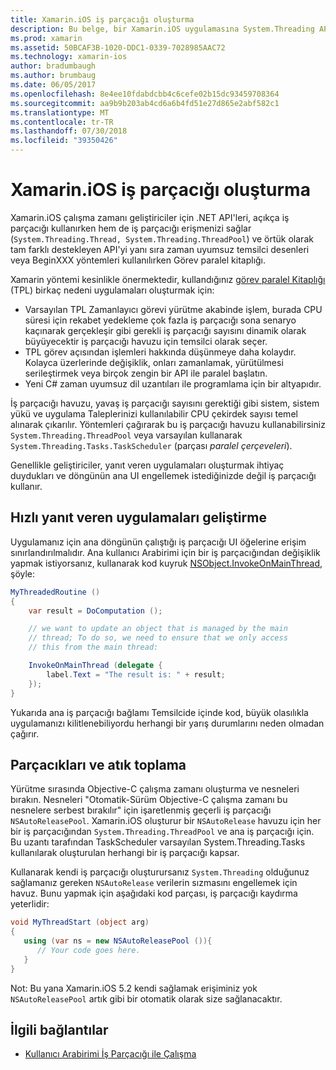 ```yaml
---
title: Xamarin.iOS iş parçacığı oluşturma
description: Bu belge, bir Xamarin.iOS uygulamasına System.Threading API'leri kullanmayı açıklar. Bu, görev paralel yanıt veren uygulamaları ve çöp toplama kitaplığı, ele alınmaktadır.
ms.prod: xamarin
ms.assetid: 50BCAF3B-1020-DDC1-0339-7028985AAC72
ms.technology: xamarin-ios
author: bradumbaugh
ms.author: brumbaug
ms.date: 06/05/2017
ms.openlocfilehash: 8e4ee10fdabdcbb4c6cefe02b15dc93459708364
ms.sourcegitcommit: aa9b9b203ab4cd6a6b4fd51e27d865e2abf582c1
ms.translationtype: MT
ms.contentlocale: tr-TR
ms.lasthandoff: 07/30/2018
ms.locfileid: "39350426"
---
```

# <a name="threading-in-xamarinios"></a>Xamarin.iOS iş parçacığı oluşturma

Xamarin.iOS çalışma zamanı geliştiriciler için .NET API'leri, açıkça iş parçacığı kullanırken hem de iş parçacığı erişmenizi sağlar (`System.Threading.Thread, System.Threading.ThreadPool`) ve örtük olarak tam farklı destekleyen API'yi yanı sıra zaman uyumsuz temsilci desenleri veya BeginXXX yöntemleri kullanılırken Görev paralel kitaplığı.



Xamarin yöntemi kesinlikle önermektedir, kullandığınız [görev paralel Kitaplığı](http://msdn.microsoft.com/library/dd460717.aspx) (TPL) birkaç nedeni uygulamaları oluşturmak için:
-  Varsayılan TPL Zamanlayıcı görevi yürütme akabinde işlem, burada CPU süresi için rekabet yedekleme çok fazla iş parçacığı sona senaryo kaçınarak gerçekleşir gibi gerekli iş parçacığı sayısını dinamik olarak büyüyecektir iş parçacığı havuzu için temsilci olarak seçer. 
-  TPL görev açısından işlemleri hakkında düşünmeye daha kolaydır. Kolayca üzerlerinde değişiklik, onları zamanlamak, yürütülmesi serileştirmek veya birçok zengin bir API ile paralel başlatın. 
-  Yeni C# zaman uyumsuz dil uzantıları ile programlama için bir altyapıdır. 


İş parçacığı havuzu, yavaş iş parçacığı sayısını gerektiği gibi sistem, sistem yükü ve uygulama Taleplerinizi kullanılabilir CPU çekirdek sayısı temel alınarak çıkarılır. Yöntemleri çağırarak bu iş parçacığı havuzu kullanabilirsiniz `System.Threading.ThreadPool` veya varsayılan kullanarak `System.Threading.Tasks.TaskScheduler` (parçası *paralel çerçeveleri*).

Genellikle geliştiriciler, yanıt veren uygulamaları oluşturmak ihtiyaç duydukları ve döngünün ana UI engellemek istediğinizde değil iş parçacığı kullanır.

 <a name="Developing_Responsive_Applications" />


## <a name="developing-responsive-applications"></a>Hızlı yanıt veren uygulamaları geliştirme

Uygulamanız için ana döngünün çalıştığı iş parçacığı UI öğelerine erişim sınırlandırılmalıdır. Ana kullanıcı Arabirimi için bir iş parçacığından değişiklik yapmak istiyorsanız, kullanarak kod kuyruk [NSObject.InvokeOnMainThread](https://developer.xamarin.com/api/type/Foundation.NSObject/), şöyle:

```csharp
MyThreadedRoutine ()  
{  
    var result = DoComputation ();  

    // we want to update an object that is managed by the main
    // thread; To do so, we need to ensure that we only access
    // this from the main thread:

    InvokeOnMainThread (delegate {  
        label.Text = "The result is: " + result;  
    });
}
```

Yukarıda ana iş parçacığı bağlamı Temsilcide içinde kod, büyük olasılıkla uygulamanızı kilitlenebiliyordu herhangi bir yarış durumlarını neden olmadan çağırır.

 <a name="Threading_and_Garbage_Collection" />


## <a name="threading-and-garbage-collection"></a>Parçacıkları ve atık toplama

Yürütme sırasında Objective-C çalışma zamanı oluşturma ve nesneleri bırakın. Nesneleri "Otomatik-Sürüm Objective-C çalışma zamanı bu nesnelere serbest bırakılır" için işaretlenmiş geçerli iş parçacığı `NSAutoReleasePool`. Xamarin.iOS oluşturur bir `NSAutoRelease` havuzu için her bir iş parçacığından `System.Threading.ThreadPool` ve ana iş parçacığı için. Bu uzantı tarafından TaskScheduler varsayılan System.Threading.Tasks kullanılarak oluşturulan herhangi bir iş parçacığı kapsar.

Kullanarak kendi iş parçacığı oluşturursanız `System.Threading` olduğunuz sağlamanız gereken `NSAutoRelease` verilerin sızmasını engellemek için havuz. Bunu yapmak için aşağıdaki kod parçası, iş parçacığı kaydırma yeterlidir:

```csharp
void MyThreadStart (object arg)
{
   using (var ns = new NSAutoReleasePool ()){
      // Your code goes here.
   }
}
```

Not: Bu yana Xamarin.iOS 5.2 kendi sağlamak erişiminiz yok `NSAutoReleasePool` artık gibi bir otomatik olarak size sağlanacaktır.


## <a name="related-links"></a>İlgili bağlantılar

- [Kullanıcı Arabirimi İş Parçacığı ile Çalışma](~/ios/user-interface/ios-ui/ui-thread.md)
